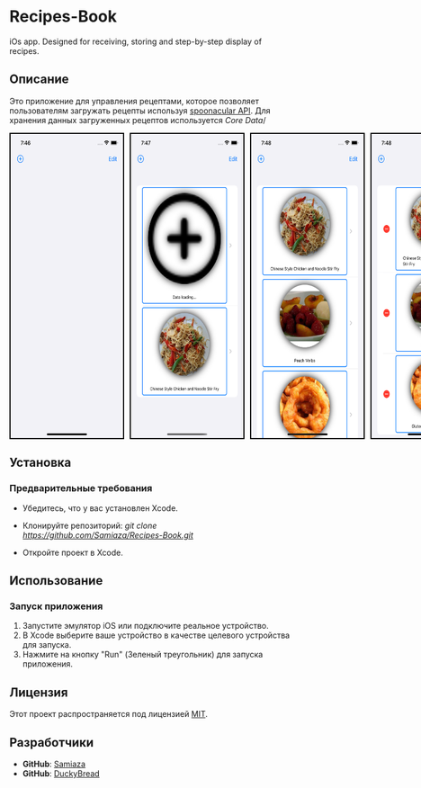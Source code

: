 # Recipes-Book
iOs app. Designed for receiving, storing and step-by-step display of recipes.

## Описание

Это приложение для управления рецептами, которое позволяет пользователям загружать рецепты используя [spoonacular API](https://spoonacular.com/food-api). Для хранения данных загруженных рецептов используется *Core Data*/

<p style="display: flex; justify-content: space-between;">
  <img src="/misc/images/app1.png" width="200" style="margin-right:  10px; border:  2px solid black;" />
  <img src="/misc/images/app2.png" width="200" style="margin-right:  10px; border:  2px solid black;" />
  <img src="/misc/images/app4.png" width="200" style="margin-right:  10px; border:  2px solid black;" />
  <img src="/misc/images/app5.png" width="200" style="margin-right:  10px; border:  2px solid black;" />
  <img src="/misc/images/app6.png" width="250" style="margin-right:  10px; border:  2px solid black;" />
  <img src="/misc/images/app7.png" width="250" style="margin-right:  10px; border:  2px solid black;" />
  <img src="/misc/images/app8.png" width="250" style="border:  2px solid black;" />
</p>

## Установка

### Предварительные требования

- Убедитесь, что у вас установлен Xcode.

- Клонируйте репозиторий: *git clone https://github.com/Samiaza/Recipes-Book.git*

- Откройте проект в Xcode.

## Использование

### Запуск приложения

1. Запустите эмулятор iOS или подключите реальное устройство.
2. В Xcode выберите ваше устройство в качестве целевого устройства для запуска.
3. Нажмите на кнопку "Run" (Зеленый треугольник) для запуска приложения.

## Лицензия

Этот проект распространяется под лицензией [MIT](https://github.com/Samiaza/samiaza/blob/main/LICENSE).

## Разработчики

- **GitHub**: [Samiaza](https://github.com/Samiaza)
- **GitHub**: [DuckyBread](https://github.com/DuckyBread)
